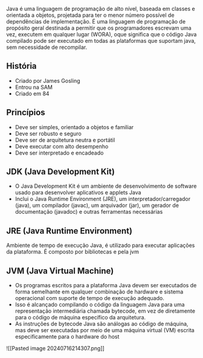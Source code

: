Java é uma linguagem de programação de alto nível, baseada em classes e orientada a objetos, projetada para ter o menor número possível de dependências de implementação. É uma linguagem de programação de propósito geral destinada a permitir que os programadores escrevam uma vez, executem em qualquer lugar (WORA), oque significa que o código Java compilado pode ser executado em todas as plataformas que suportam java, sem necessidade de recompilar. 

## História

- Criado por James Gosling
- Entrou na SAM 
- Criado em 84

## Princípios

- Deve ser simples, orientado a objetos e familiar
- Deve ser robusto e seguro
- Deve ser de arquitetura neutra e portátil
- Deve executar com alto desempenho
- Deve ser interpretado e encadeado

## JDK (Java Development Kit)

- O Java Development Kit é um ambiente de desenvolvimento de software usado para desenvolver aplicativos e applets Java
- Inclui o Java Runtime Environment (JRE), um interpretador/carregador (java), um compilador (javac), um arquivador (jar), um gerador de documentação (javadoc) e outras ferramentas necessárias

## JRE (Java Runtime Environment)

Ambiente de tempo de execução Java, é utilizado para executar aplicações da plataforma. É composto por bibliotecas e pela jvm

## JVM (Java Virtual Machine)

- Os programas escritos para a plataforma Java devem ser executados de forma semelhante em qualquer combinação de hardware e sistema operacional com suporte de tempo de execução adequado.
- Isso é alcançado compilando o código da linguagem Java para uma representação intermediária chamada bytecode, em vez de diretamente para o código de máquina específico da arquitetura.
- As instruções de bytecode Java são análogas ao código de máquina, mas deve ser executadas por meio de uma máquina virtual (VM) escrita especificamente para o hardware do host

![[Pasted image 20240716214307.png]]
